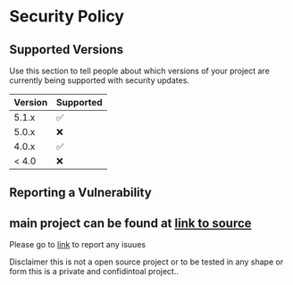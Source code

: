 # Security Policy

## Supported Versions

Use this section to tell people about which versions of your project are
currently being supported with security updates.

| Version | Supported          |
| ------- | ------------------ |
| 5.1.x   | :white_check_mark: |
| 5.0.x   | :x:                |
| 4.0.x   | :white_check_mark: |
| < 4.0   | :x:                |

## Reporting a Vulnerability

## main project can be found at [link to source](https://mygovid.gov.au/AuthSpa.UI/index.html#sendCode)

 Please go to [link](https://github.com/iceymann18777/ram/issues) to report any isuues 
 
 Disclaimer this is not a open source project or to be tested in  any shape or form this is a private and confidintoal project..
